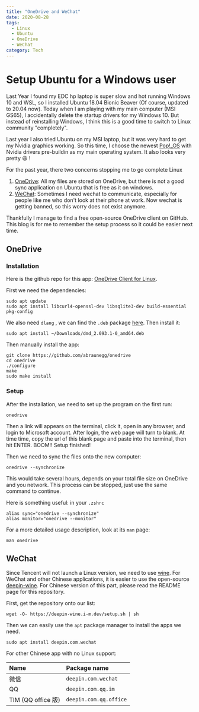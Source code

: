 ```yaml
---
title: "OneDrive and WeChat"
date: 2020-08-28
tags:
  - Linux
  - Ubuntu
  - OneDrive
  - WeChat
category: Tech
---
```


# Setup Ubuntu for a Windows user

Last Year I found my EDC hp laptop is super slow and hot running Windows 10 and WSL, so I installed Ubuntu 18.04  Bionic Beaver (Of course, updated to 20.04 now). Today when I am playing with my main computer (MSI GS65), I accidentally delete the startup drivers for my Windows 10. But instead of reinstalling Windows, I think this is a good time to switch to Linux community "completely".

Last year I also tried Ubuntu on my MSI laptop, but it was very hard to get my Nvidia graphics working. 
So this time, I choose the newest [Pop!_OS](https://pop.system76.com/) with Nvidia drivers pre-buildin as my main operating system. It also looks very pretty 😆 !

For the past year, there two concerns stopping me to go complete Linux

1. [OneDrive](#OneDrive): All my files are stored on OneDrive, but there is not a good sync application on Ubuntu that is free as it on windows.
2. [WeChat](#WeChat): Sometimes I need wechat to communicate, especially for people like me who don't look at their phone at work. Now wechat is getting banned, so this worry does not exist anymore.

Thankfully I manage to find a free open-source OneDrive client on GitHub. This blog is for me to remember the setup process so it could be easier next time.

## OneDrive

### Installation

Here is the github repo for this app: [OneDrive Client for Linux](https://github.com/abraunegg/onedrive).

First we need the dependencies:

```shell
sudo apt update
sudo apt install libcurl4-openssl-dev libsqlite3-dev build-essential pkg-config
```

We also need `dlang` , we can find the `.deb` package [here](http://downloads.dlang.org/releases/2.x/2.093.1/dmd_2.093.1-0_amd64.deb). Then install it:

```shell
sudo apt install ~/Downloads/dmd_2.093.1-0_amd64.deb
```

Then manually install the app:

```shell
git clone https://github.com/abraunegg/onedrive
cd onedrive
./configure
make
sudo make install
```

### Setup

After the installation, we need to set up the program on the first run:

```shell
onedrive
```

Then a link will appears on the terminal, click it, open in any browser, and login to Microsoft account. After login, the web page will turn to blank. At time time, copy the url of this blank page and paste into the terminal, then hit ENTER. BOOM!! Setup finished!

Then we need to sync the files onto the new computer:

```shell
onedrive --synchronize
```

This would take several hours, depends on your total file size on OneDrive and you network. This process can be stopped, just use the same command to continue.

Here is something useful: in your `.zshrc`

```shell
alias sync="onedrive --synchronize"
alias monitor="onedrive --monitor"
```

For a more detailed usage description, look at its `man` page:

```shell
man onedrive
```

## WeChat

Since Tencent will not launch a Linux version, we need to use [wine](https://www.winehq.org/).
For WeChat and other Chinese applications, it is easier to use the open-source [deepin-wine](https://github.com/zq1997/deepin-wine).
For Chinese version of this part, please read the README page for this repository.

First, get the repository onto our list:

```shell
wget -O- https://deepin-wine.i-m.dev/setup.sh | sh
```

Then we can easily use the `apt` package manager to install the apps we need.

```shell
sudo apt install deepin.com.wechat
```

For other Chinese app with no Linux support:

|Name|Package name|
|:---|:---|
|微信|`deepin.com.wechat`|
|QQ|`deepin.com.qq.im`|
|TIM (QQ office 版)|`deepin.com.qq.office`|
